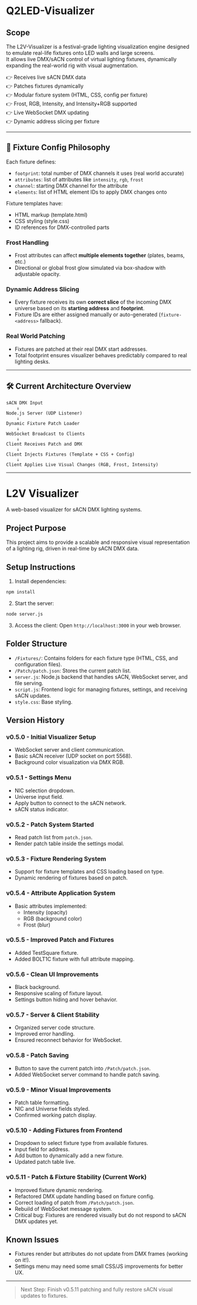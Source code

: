 # Q2LED-Visualizer

## Scope

The L2V-Visualizer is a festival-grade lighting visualization engine designed to emulate real-life fixtures onto LED walls and large screens.  
It allows live DMX/sACN control of virtual lighting fixtures, dynamically expanding the real-world rig with visual augmentation.

👉 Receives live sACN DMX data  
👉 Patches fixtures dynamically  
👉 Modular fixture system (HTML, CSS, config per fixture)  
👉 Frost, RGB, Intensity, and Intensity+RGB supported  
👉 Live WebSocket DMX updating  
👉 Dynamic address slicing per fixture  

---

## 🎯 Fixture Config Philosophy

Each fixture defines:

- `footprint`: total number of DMX channels it uses (real world accurate)
- `attributes`: list of attributes like `intensity`, `rgb`, `frost`
- `channel`: starting DMX channel for the attribute
- `elements`: list of HTML element IDs to apply DMX changes onto

Fixture templates have:

- HTML markup (template.html)
- CSS styling (style.css)
- ID references for DMX-controlled parts

### Frost Handling
- Frost attributes can affect **multiple elements together** (plates, beams, etc.)
- Directional or global frost glow simulated via box-shadow with adjustable opacity.

### Dynamic Address Slicing
- Every fixture receives its own **correct slice** of the incoming DMX universe based on its **starting address** and **footprint**.
- Fixture IDs are either assigned manually or auto-generated (`fixture-<address>` fallback).

### Real World Patching
- Fixtures are patched at their real DMX start addresses.
- Total footprint ensures visualizer behaves predictably compared to real lighting desks.

---

## 🛠️ Current Architecture Overview

```
sACN DMX Input
    ↓
Node.js Server (UDP Listener)
    ↓
Dynamic Fixture Patch Loader
    ↓
WebSocket Broadcast to Clients
    ↓
Client Receives Patch and DMX
    ↓
Client Injects Fixtures (Template + CSS + Config)
    ↓
Client Applies Live Visual Changes (RGB, Frost, Intensity)
```

---

# L2V Visualizer

A web-based visualizer for sACN DMX lighting systems.

## Project Purpose
This project aims to provide a scalable and responsive visual representation of a lighting rig, driven in real-time by sACN DMX data.

## Setup Instructions
1. Install dependencies:
```bash
npm install
```
2. Start the server:
```bash
node server.js
```
3. Access the client:
Open `http://localhost:3000` in your web browser.

## Folder Structure
- `/Fixtures/`: Contains folders for each fixture type (HTML, CSS, and configuration files).
- `/Patch/patch.json`: Stores the current patch list.
- `server.js`: Node.js backend that handles sACN, WebSocket server, and file serving.
- `script.js`: Frontend logic for managing fixtures, settings, and receiving sACN updates.
- `style.css`: Base styling.

## Version History

### v0.5.0 - Initial Visualizer Setup
- WebSocket server and client communication.
- Basic sACN receiver (UDP socket on port 5568).
- Background color visualization via DMX RGB.

### v0.5.1 - Settings Menu
- NIC selection dropdown.
- Universe input field.
- Apply button to connect to the sACN network.
- sACN status indicator.

### v0.5.2 - Patch System Started
- Read patch list from `patch.json`.
- Render patch table inside the settings modal.

### v0.5.3 - Fixture Rendering System
- Support for fixture templates and CSS loading based on type.
- Dynamic rendering of fixtures based on patch.

### v0.5.4 - Attribute Application System
- Basic attributes implemented:
  - Intensity (opacity)
  - RGB (background color)
  - Frost (blur)

### v0.5.5 - Improved Patch and Fixtures
- Added TestSquare fixture.
- Added BOLT1C fixture with full attribute mapping.

### v0.5.6 - Clean UI Improvements
- Black background.
- Responsive scaling of fixture layout.
- Settings button hiding and hover behavior.

### v0.5.7 - Server & Client Stability
- Organized server code structure.
- Improved error handling.
- Ensured reconnect behavior for WebSocket.

### v0.5.8 - Patch Saving
- Button to save the current patch into `/Patch/patch.json`.
- Added WebSocket server command to handle patch saving.

### v0.5.9 - Minor Visual Improvements
- Patch table formatting.
- NIC and Universe fields styled.
- Confirmed working patch display.

### v0.5.10 - Adding Fixtures from Frontend
- Dropdown to select fixture type from available fixtures.
- Input field for address.
- Add button to dynamically add a new fixture.
- Updated patch table live.

### v0.5.11 - Patch & Fixture Stability (Current Work)
- Improved fixture dynamic rendering.
- Refactored DMX update handling based on fixture config.
- Correct loading of patch from `/Patch/patch.json`.
- Rebuild of WebSocket message system.
- Critical bug: Fixtures are rendered visually but do not respond to sACN DMX updates yet.

## Known Issues
- Fixtures render but attributes do not update from DMX frames (working on it!).
- Settings menu may need some small CSS/JS improvements for better UX.

---

> Next Step: Finish v0.5.11 patching and fully restore sACN visual updates to fixtures.


